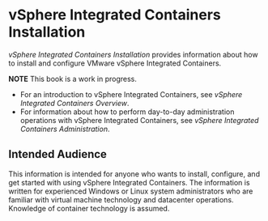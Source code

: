 # vSphere Integrated Containers Installation

*vSphere Integrated Containers Installation* provides information about how to install and configure VMware vSphere Integrated Containers.

**NOTE**  This book is a work in progress.

* For an introduction to vSphere Integrated Containers, see *vSphere Integrated Containers Overview*.
* For information about how to perform day-to-day administration operations with vSphere Integrated Containers, see *vSphere Integrated Containers Administration*.


## Intended Audience

This information is intended for anyone who wants to install, configure, and get started with using vSphere Integrated Containers. The information is written for experienced Windows or Linux system administrators who are familiar with virtual machine technology and datacenter operations. Knowledge of container technology is assumed.


